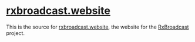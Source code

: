 [rxbroadcast.website](https://rxbroadcast.website)
==================================================

This is the source for [rxbroadcast.website](https://rxbroadcast.website), the website for the [RxBroadcast](https://github.com/whymarrh/RxBroadcast) project.
